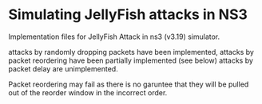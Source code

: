 Simulating JellyFish attacks in NS3
=======

Implementation files for JellyFish Attack in ns3 (v3.19) simulator.

attacks by randomly dropping packets have been implemented,
attacks by packet reordering have been partially implemented (see below)
attacks by packet delay are unimplemented.

Packet reordering may fail as there is no garuntee that they will be pulled
out of the reorder window in the incorrect order.

